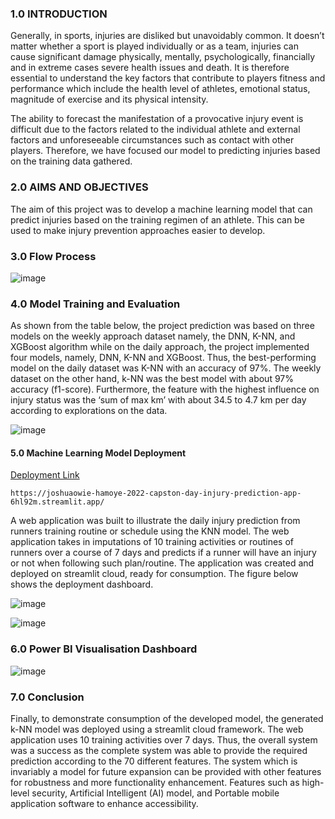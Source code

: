 


### 1.0 INTRODUCTION


Generally, in sports, injuries are disliked but unavoidably common. It doesn’t matter whether a sport is played individually or as a team, injuries can cause significant damage physically, mentally, psychologically, financially and in extreme cases severe health issues and death. It is therefore essential to understand the key factors that contribute to players fitness and performance which include the health level of athletes, emotional status, magnitude of exercise and its physical intensity.


The ability to forecast the manifestation of a provocative injury event is difficult due to the factors related to the individual athlete and external factors and unforeseeable circumstances such as contact with other players. Therefore, we have focused our model to predicting injuries based on the training data gathered.


###   2.0 AIMS AND OBJECTIVES

The aim of this project was to develop a machine learning model that can predict injuries based on the training regimen of an athlete. This can be used to make injury prevention approaches easier to develop.


###   3.0 Flow Process

![image](https://user-images.githubusercontent.com/16369782/201543738-c7c3f881-f81a-40ca-8277-8defef4db721.png)



###   4.0 Model Training and Evaluation

As shown from the table below, the project prediction was based on three models on the weekly approach dataset namely, the DNN, K-NN, and XGBoost algorithm while on the daily approach, the project implemented four models, namely, DNN, K-NN and XGBoost. Thus, the best-performing model on the daily dataset was K-NN with an accuracy of 97%. The weekly dataset on the other hand, k-NN was the best model with about 97% accuracy (f1-score). Furthermore, the feature with the highest influence on injury status was the ‘sum of max km’ with about 34.5 to 4.7 km per day according to explorations on the data. 

![image](https://user-images.githubusercontent.com/16369782/201543754-f3154d87-a8c9-4b80-9461-d5b6dab00dea.png)



####   5.0 Machine Learning Model Deployment
[Deployment Link](https://joshuaowie-hamoye-2022-capston-day-injury-prediction-app-6hl92m.streamlit.app/)


```
https://joshuaowie-hamoye-2022-capston-day-injury-prediction-app-6hl92m.streamlit.app/
```


A web application was built to illustrate the daily injury prediction from runners training routine or schedule using the KNN model. The web application takes in imputations of 10 training activities or routines of runners over a course of 7 days and predicts if a runner will have an injury or not when following such plan/routine. The application was created and deployed on streamlit cloud, ready for consumption. The figure below shows the deployment dashboard.

![image](https://user-images.githubusercontent.com/16369782/201544104-e8954bca-2358-4a04-ae74-f2a7a66244ec.png)

![image](https://user-images.githubusercontent.com/16369782/201544121-d662d204-1c92-4590-9d84-3d6db3a16862.png)


###   6.0 Power BI Visualisation Dashboard
![image](https://user-images.githubusercontent.com/16369782/201544228-45eb067e-69dc-4c89-bc36-6cf71d42f90e.png)


###   7.0 Conclusion

Finally, to demonstrate consumption of the developed model, the generated k-NN model was deployed using a streamlit cloud framework. The web application uses 10 training activities over 7 days. Thus, the overall system was a success as the complete system was able to provide the required prediction according to the 70 different features. The system which is invariably a model for future expansion can be provided with other features for robustness and more functionality enhancement. Features such as high-level security, Artificial Intelligent (AI) model, and Portable mobile application software to enhance accessibility.

